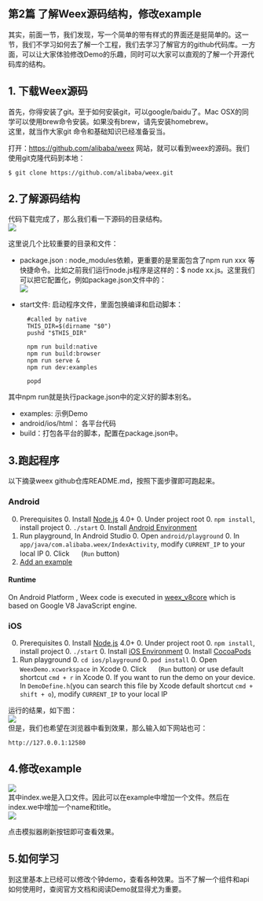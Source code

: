 ## 第2篇 了解Weex源码结构，修改example         
其实，前面一节，我们发现，写一个简单的带有样式的界面还是挺简单的。这一节，我们不学习如何去了解一个工程，我们去学习了解官方的github代码库。一方面，可以让大家体验修改Demo的乐趣，同时可以大家可以直观的了解一个开源代码库的结构。         

## 1. 下载Weex源码     
首先，你得安装了git。至于如何安装git，可以google/baidu了。Mac OSX的同学可以使用brew命令安装。如果没有brew，请先安装homebrew。    
这里，就当作大家git 命令和基础知识已经准备妥当。        

打开：https://github.com/alibaba/weex 网站，就可以看到weex的源码。我们使用git克隆代码到本地：         

	$ git clone https://github.com/alibaba/weex.git    
	
## 2.了解源码结构        
代码下载完成了，那么我们看一下源码的目录结构。  
![](imgs/002_1.png)      

这里说几个比较重要的目录和文件：  
     
+ package.json :	node_modules依赖，更重要的是里面包含了npm run xxx 等快捷命令。比如之前我们运行node.js程序是这样的：$ node xx.js。这里我们可以把它配置化，例如package.json文件中的：        
![](imgs/002_2.png)               

+ start文件: 启动程序文件，里面包换编译和启动脚本：      

		#called by native   
		THIS_DIR=$(dirname "$0")
		pushd "$THIS_DIR"

		npm run build:native
		npm run build:browser
		npm run serve &
		npm run dev:examples

		popd

其中npm run就是执行package.json中的定义好的脚本别名。          

+ examples: 示例Demo      
+ android/ios/html： 各平台代码   
+ build：打包各平台的脚本，配置在package.json中。         

## 3.跑起程序          

以下摘录weex github仓库README.md，按照下面步骤即可跑起来。     

### Android 

0. Prerequisites
    0. Install [Node.js](http://nodejs.org/) 4.0+
    0. Under project root 
        0. `npm install`, install project 
        0. `./start`
    0. Install [Android Environment](http://developer.android.com/training/basics/firstapp/index.html)
0. Run playground, In Android Studio
    0. Open `android/playground`
    0. In `app/java/com.alibaba.weex/IndexActivity`, modify `CURRENT_IP` to your local IP
    0. Click <img src="http://gtms04.alicdn.com/tps/i4/TB1wCcqMpXXXXakXpXX3G7tGXXX-34-44.png" height="16" > (`Run` button)
0. [Add an example](./examples/README.md#add-an-example)


#### Runtime

On Android Platform , Weex code is executed in [weex_v8core](https://github.com/alibaba/weex_v8core) which is based on Google V8 JavaScript engine.

### iOS

0. Prerequisites
	0. Install [Node.js](http://nodejs.org/) 4.0+
    0. Under project root 
        0. `npm install`, install project 
        0. `./start`
    0. Install [iOS Environment](https://developer.apple.com/library/ios/documentation/IDEs/Conceptual/AppStoreDistributionTutorial/Setup/Setup.html)
    0. Install [CocoaPods](https://guides.cocoapods.org/using/getting-started.html)
0. Run playground
    0. `cd ios/playground`
    0. `pod install`
    0. Open `WeexDemo.xcworkspace` in Xcode
    0. Click <img src="http://img1.tbcdn.cn/L1/461/1/5470b677a2f2eaaecf412cc55eeae062dbc275f9" height="16" > (`Run` button) or use default shortcut `cmd + r` in Xcode
    0. If you want to run the demo on your device. In `DemoDefine.h`(you can search this file by Xcode default shortcut `cmd + shift + o`), modify `CURRENT_IP` to your local IP
 
运行的结果，如下图：             
![](imgs/002_3.png)        
但是，我们也希望在浏览器中看到效果，那么输入如下网站也可：     

	http://127.0.0.1:12580        
    
## 4.修改example            
![](imgs/002_4.png)            
其中index.we是入口文件。因此可以在example中增加一个文件。然后在index.we中增加一个name和title。          
![](imgs/002_5.png)         

点击模拟器刷新按钮即可查看效果。      
 

## 5.如何学习       
到这里基本上已经可以修改个钟demo，查看各种效果。当不了解一个组件和api如何使用时，查阅官方文档和阅读Demo就显得尤为重要。              
     